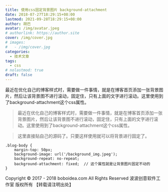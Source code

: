 ```yaml
---
title: 使用css固定背景图片 background-attachment
date: 2018-07-27T18:29:15+08:00
lastmod: 2021-09-28T18:29:15+08:00
author: 胡巴
avatar: /img/avatar.jpeg
# authorlink: https://author.site
cover: /img/cover.jpg
# images:
#   - /img/cover.jpg
categories:
  - 技术文章
tags:
  - css
# nolastmod: true
draft: false
---
```


最近在优化自己的博客样式时，需要做一件事情，就是在博客首页添加一张背景图片，然后让该背景图不进行滚动，固定住，只有上面的文字进行滚动。这里使用到了background-attachment这个css属性。

<!--more-->

> 最近在优化自己的博客样式时，需要做一件事情，就是在博客首页添加一张背景图片，然后让该背景图不进行滚动，固定住，只有上面的文字进行滚动。这里使用到了background-attachment这个css属性。

> 这里直接贴自己的源码了。只要这样使用就可以将背景进行固定了。

```
.blog-body {
	margin-top: 50px;
	background-image: url('/background_img.jpeg');
	background-repeat: no-repeat;
	background-attachment: fixed;  // 这个属性就是让背景图片固定不动的
}
```

<!--declare-declare-->

Copyright &copy; 2017 - 2018 boboidea.com All Rights Reserved 波波创意软件工作室 版权所有 【转载请注明出处】
